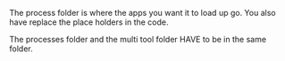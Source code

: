 The process folder is where the apps you want it to load up go. You also have replace the place holders in the code.

The processes folder and the multi tool folder HAVE to be in the same folder.
